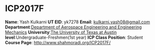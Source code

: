 # ICP2017F
**Name**: Yash Kulkarni
**UT EID**: yk7278
**Email**: kulkarni.yash08@gmail.com
**Department**:[Department of Aerospace Engineering and Engineering Mechanics](http://www.ae.utexas.edu/)
**University**:[The University of Texas at Austin](https://www.utexas.edu/)
**level**:Undergraduate-Freshmen(1st year)
**ICP Class Position**: Student
**Course Page**: http://www.shahmoradi.org/ICP2017F/
